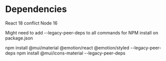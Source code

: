 # Dependencies
React 18 conflict 
Node 16

Might need to add --legacy-peer-deps to all commands for NPM install on package.json 

npm install @mui/material @emotion/react @emotion/styled --legacy-peer-deps
npm install @mui/icons-material --legacy-peer-deps









